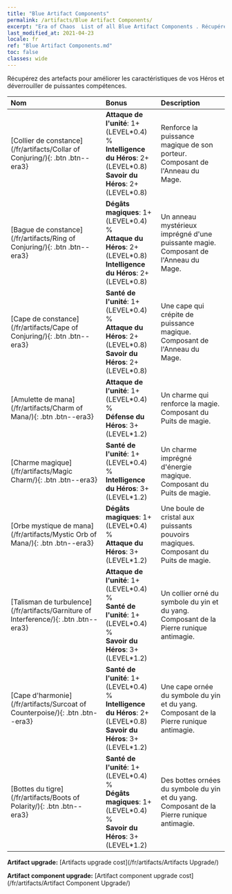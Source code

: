 ```yaml
---
title: "Blue Artifact Components"
permalink: /artifacts/Blue Artifact Components/
excerpt: "Era of Chaos  List of all Blue Artifact Components . Récupérez des artefacts pour améliorer les caractéristiques de vos Héros et déverrouiller de puissantes compétences."
last_modified_at: 2021-04-23
locale: fr
ref: "Blue Artifact Components.md"
toc: false
classes: wide
---
```


  Récupérez des artefacts pour améliorer les caractéristiques de vos Héros et déverrouiller de puissantes compétences.

  |     Nom    |   Bonus | Description | 
  |:------------|:--------|:------------| 
 | [Collier de constance](/fr/artifacts/Collar of Conjuring/){: .btn .btn--era3} | **Attaque de l'unité**: 1+(LEVEL\*0.4) %<br/>**Intelligence du Héros**: 2+(LEVEL\*0.8)<br/>**Savoir du Héros**: 2+(LEVEL\*0.8) | Renforce la puissance magique de son porteur. Composant de l'Anneau du Mage. | 
 | [Bague de constance](/fr/artifacts/Ring of Conjuring/){: .btn .btn--era3} | **Dégâts magiques**: 1+(LEVEL\*0.4) %<br/>**Attaque du Héros**: 2+(LEVEL\*0.8)<br/>**Intelligence du Héros**: 2+(LEVEL\*0.8) | Un anneau mystérieux imprégné d'une puissante magie. Composant de l'Anneau du Mage. | 
 | [Cape de constance](/fr/artifacts/Cape of Conjuring/){: .btn .btn--era3} | **Santé de l'unité**: 1+(LEVEL\*0.4) %<br/>**Attaque du Héros**: 2+(LEVEL\*0.8)<br/>**Savoir du Héros**: 2+(LEVEL\*0.8) | Une cape qui crépite de puissance magique. Composant de l'Anneau du Mage. | 
 | [Amulette de mana](/fr/artifacts/Charm of Mana/){: .btn .btn--era3} | **Attaque de l'unité**: 1+(LEVEL\*0.4) %<br/>**Défense du Héros**: 3+(LEVEL\*1.2) | Un charme qui renforce la magie. Composant du Puits de magie. | 
 | [Charme magique](/fr/artifacts/Magic Charm/){: .btn .btn--era3} | **Santé de l'unité**: 1+(LEVEL\*0.4) %<br/>**Intelligence du Héros**: 3+(LEVEL\*1.2) | Un charme imprégné d'énergie magique. Composant du Puits de magie. | 
 | [Orbe mystique de mana](/fr/artifacts/Mystic Orb of Mana/){: .btn .btn--era3} | **Dégâts magiques**: 1+(LEVEL\*0.4) %<br/>**Attaque du Héros**: 3+(LEVEL\*1.2) | Une boule de cristal aux puissants pouvoirs magiques. Composant du Puits de magie. | 
 | [Talisman de turbulence](/fr/artifacts/Garniture of Interference/){: .btn .btn--era3} | **Attaque de l'unité**: 1+(LEVEL\*0.4) %<br/>**Santé de l'unité**: 1+(LEVEL\*0.4) %<br/>**Savoir du Héros**: 3+(LEVEL\*1.2) | Un collier orné du symbole du yin et du yang. Composant de la Pierre runique antimagie. | 
 | [Cape d'harmonie](/fr/artifacts/Surcoat of Counterpoise/){: .btn .btn--era3} | **Santé de l'unité**: 1+(LEVEL\*0.4) %<br/>**Intelligence du Héros**: 2+(LEVEL\*0.8)<br/>**Savoir du Héros**: 3+(LEVEL\*1.2) | Une cape ornée du symbole du yin et du yang. Composant de la Pierre runique antimagie. | 
 | [Bottes du tigre](/fr/artifacts/Boots of Polarity/){: .btn .btn--era3} | **Santé de l'unité**: 1+(LEVEL\*0.4) %<br/>**Dégâts magiques**: 1+(LEVEL\*0.4) %<br/>**Savoir du Héros**: 3+(LEVEL\*1.2) | Des bottes ornées du symbole du yin et du yang. Composant de la Pierre runique antimagie. | 


  **Artifact upgrade:** [Artifacts upgrade cost](/fr/artifacts/Artifacts Upgrade/)

 **Artifact component upgrade:** [Artifact component upgrade cost](/fr/artifacts/Artifact Component Upgrade/)

